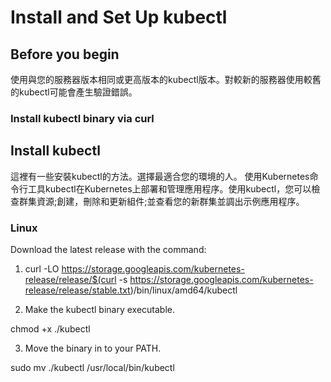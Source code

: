 # Install and Set Up kubectl

## Before you begin

使用與您的服務器版本相同或更高版本的kubectl版本。對較新的服務器使用較舊的kubectl可能會產生驗證錯誤。

### Install kubectl binary via curl



## Install kubectl

這裡有一些安裝kubectl的方法。選擇最適合您的環境的人。
使用Kubernetes命令行工具kubectl在Kubernetes上部署和管理應用程序。使用kubectl，您可以檢查群集資源;創建，刪除和更新組件;並查看您的新群集並調出示例應用程序。

### Linux

Download the latest release with the command:

1. curl -LO https://storage.googleapis.com/kubernetes-release/release/$(curl -s https://storage.googleapis.com/kubernetes-release/release/stable.txt)/bin/linux/amd64/kubectl

2. Make the kubectl binary executable.

chmod +x ./kubectl

3. Move the binary in to your PATH.

 sudo mv ./kubectl /usr/local/bin/kubectl
